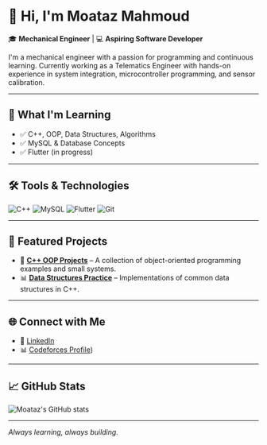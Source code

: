 # 👋 Hi, I'm Moataz Mahmoud

🎓 **Mechanical Engineer** | 💻 **Aspiring Software Developer**

I'm a mechanical engineer with a passion for programming and continuous learning. Currently working as a Telematics Engineer with hands-on experience in system integration, microcontroller programming, and sensor calibration.

---

## 🚀 What I'm Learning

- ✅ C++, OOP, Data Structures, Algorithms
- ✅ MySQL & Database Concepts
- ✅ Flutter (in progress)

---

## 🛠️ Tools & Technologies

![C++](https://img.shields.io/badge/-C++-00599C?style=flat&logo=c%2b%2b&logoColor=white)
![MySQL](https://img.shields.io/badge/-MySQL-4479A1?style=flat&logo=mysql&logoColor=white)
![Flutter](https://img.shields.io/badge/-Flutter-02569B?style=flat&logo=flutter&logoColor=white)
![Git](https://img.shields.io/badge/-Git-F05032?style=flat&logo=git&logoColor=white)

---

## 📂 Featured Projects

- 🔧 **[C++ OOP Projects](https://github.com/MoatazMahmoud)** – A collection of object-oriented programming examples and small systems.
- 📊 **[Data Structures Practice](https://github.com/MoatazMahmoud)** – Implementations of common data structures in C++.

---

## 🌐 Connect with Me

- 💼 [LinkedIn](www.linkedin.com/in/moataz-mahmoud-a2a548a6)
- 📊 [Codeforces Profile](https://codeforces.com/profile/El-Gazzar))

---

## 📈 GitHub Stats

![Moataz's GitHub stats](https://github-readme-stats.vercel.app/api?username=MoatazMahmoud&show_icons=true&theme=default)

---

_Always learning, always building._
